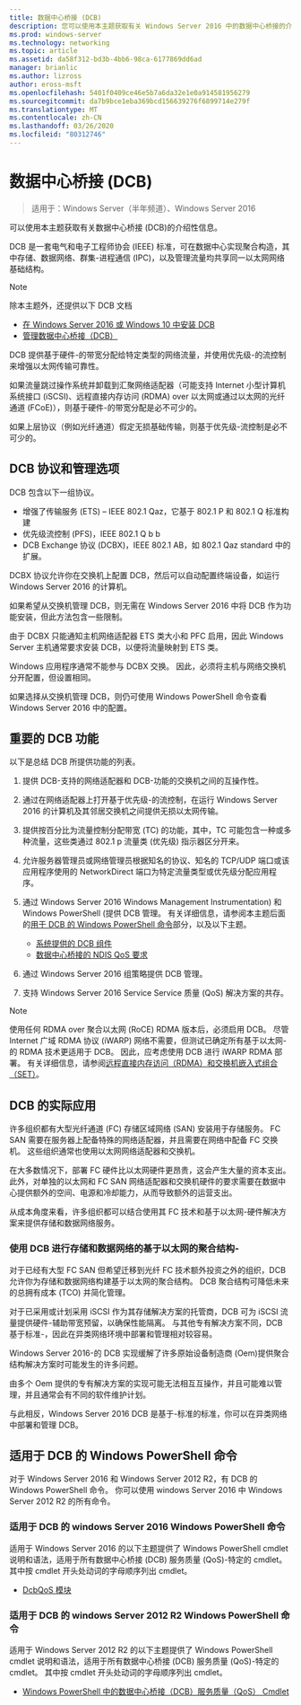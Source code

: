 ```yaml
---
title: 数据中心桥接 (DCB)
description: 您可以使用本主题获取有关 Windows Server 2016 中的数据中心桥接的介绍性信息。
ms.prod: windows-server
ms.technology: networking
ms.topic: article
ms.assetid: da58f312-bd3b-4bb6-98ca-6177869dd6ad
manager: brianlic
ms.author: lizross
author: eross-msft
ms.openlocfilehash: 5401f0409ce46e5b7a6da32e1e0a914581956279
ms.sourcegitcommit: da7b9bce1eba369bcd156639276f6899714e279f
ms.translationtype: MT
ms.contentlocale: zh-CN
ms.lasthandoff: 03/26/2020
ms.locfileid: "80312746"
---
```

# <a name="data-center-bridging-dcb"></a>数据中心桥接 \(DCB\)

>适用于：Windows Server（半年频道）、Windows Server 2016

可以使用本主题获取有关数据中心桥接 \(DCB\)的介绍性信息。

DCB 是一套电气和电子工程师协会 \(IEEE\) 标准，可在数据中心实现聚合构造，其中存储、数据网络、群集\-进程通信 \(IPC\)，以及管理流量均共享同一以太网网络基础结构。

>[!NOTE]
>除本主题外，还提供以下 DCB 文档
>
>- [在 Windows Server 2016 或 Windows 10 中安装 DCB](dcb-install.md)
>- [管理数据中心桥接（DCB）](dcb-manage.md)

DCB 提供基于硬件\-的带宽分配给特定类型的网络流量，并使用优先级\-的流控制来增强以太网传输可靠性。

如果流量跳过操作系统并卸载到汇聚网络适配器（可能支持 Internet 小型计算机系统接口 \(iSCSI\)、远程直接内存访问 \(RDMA\) over 以太网或通过以太网的光纤通道 \(FCoE\)），则基于硬件\-的带宽分配是必不可少的。

如果上层协议（例如光纤通道）假定无损基础传输，则基于优先级\-流控制是必不可少的。

## <a name="dcb-protocols-and-management-options"></a>DCB 协议和管理选项

DCB 包含以下一组协议。 

- 增强了传输服务 \(ETS\) – IEEE 802.1 Qaz，它基于 802.1 P 和 802.1 Q 标准构建
- 优先级流控制 \(PFS\)，IEEE 802.1 Q b b 
- DCB Exchange 协议 \(DCBX\)，IEEE 802.1 AB，如 802.1 Qaz standard 中的扩展。

DCBX 协议允许你在交换机上配置 DCB，然后可以自动配置终端设备，如运行 Windows Server 2016 的计算机。

如果希望从交换机管理 DCB，则无需在 Windows Server 2016 中将 DCB 作为功能安装，但此方法包含一些限制。

由于 DCBX 只能通知主机网络适配器 ETS 类大小和 PFC 启用，因此 Windows Server 主机通常要求安装 DCB，以便将流量映射到 ETS 类。

Windows 应用程序通常不能参与 DCBX 交换。 因此，必须将主机与网络交换机分开配置，但设置相同。

如果选择从交换机管理 DCB，则仍可使用 Windows PowerShell 命令查看 Windows Server 2016 中的配置。

##  <a name="important-dcb-functionality"></a>重要的 DCB 功能

以下是总结 DCB 所提供功能的列表。

1. 提供 DCB\-支持的网络适配器和 DCB\-功能的交换机之间的互操作性。

2. 通过在网络适配器上打开基于优先级\-的流控制，在运行 Windows Server 2016 的计算机及其邻居交换机之间提供无损以太网传输。

3. 提供按百分比为流量控制分配带宽 \(TC\) 的功能，其中，TC 可能包含一种或多种流量，这些类通过 802.1 p 流量类 \(优先级\) 指示器区分开来。

4. 允许服务器管理员或网络管理员根据知名的协议、知名的 TCP/UDP 端口或该应用程序使用的 NetworkDirect 端口为特定流量类型或优先级分配应用程序。

5. 通过 Windows Server 2016 Windows Management Instrumentation\) 和 Windows PowerShell \(提供 DCB 管理。 有关详细信息，请参阅本主题后面的[用于 DCB 的 Windows PowerShell 命令](#bkmk_wps)部分，以及以下主题。
    - [系统提供的 DCB 组件](https://msdn.microsoft.com/windows/hardware/drivers/network/system-provided-dcb-components)
    - [数据中心桥接的 NDIS QoS 要求](https://msdn.microsoft.com/windows/hardware/drivers/network/ndis-qos-requirements-for-data-center-bridging)

6. 通过 Windows Server 2016 组策略提供 DCB 管理。

7. 支持 Windows Server 2016 Service Service 质量 \(QoS\) 解决方案的共存。

>[!NOTE]
>使用任何 RDMA over 聚合以太网 \(RoCE\) RDMA 版本后，必须启用 DCB。 尽管 Internet 广域 RDMA 协议 \(iWARP\) 网络不需要，但测试已确定所有基于以太网\-的 RDMA 技术更适用于 DCB。 因此，应考虑使用 DCB 进行 iWARP RDMA 部署。 有关详细信息，请参阅[远程直接内存访问（RDMA）和交换机嵌入式组合（SET）](../../../virtualization/hyper-v-virtual-switch/RDMA-and-Switch-Embedded-Teaming.md)。

##  <a name="practical-applications-of-dcb"></a>DCB 的实际应用

许多组织都有大型光纤通道 \(FC\) 存储区域网络 \(SAN\) 安装用于存储服务。 FC SAN 需要在服务器上配备特殊的网络适配器，并且需要在网络中配备 FC 交换机。 这些组织通常也使用以太网网络适配器和交换机。

在大多数情况下，部署 FC 硬件比以太网硬件更昂贵，这会产生大量的资本支出。 此外，对单独的以太网和 FC SAN 网络适配器和交换机硬件的要求需要在数据中心提供额外的空间、电源和冷却能力，从而导致额外的运营支出。

从成本角度来看，许多组织都可以结合使用其 FC 技术和基于以太网\-硬件解决方案来提供存储和数据网络服务。

### <a name="using-dcb-for-an-ethernet-based-converged-fabric-for-storage-and-data-networking"></a>使用 DCB 进行存储和数据网络的基于以太网的聚合结构\-

对于已经有大型 FC SAN 但希望迁移到光纤 FC 技术额外投资之外的组织，DCB 允许你为存储和数据网络构建基于以太网的聚合结构。 DCB 聚合结构可降低未来的总拥有成本 \(TCO\) 并简化管理。

对于已采用或计划采用 iSCSI 作为其存储解决方案的托管商，DCB 可为 iSCSI 流量提供硬件\-辅助带宽预留，以确保性能隔离。 与其他专有解决方案不同，DCB 基于标准\-，因此在异类网络环境中部署和管理相对较容易。

Windows Server 2016\-的 DCB 实现缓解了许多原始设备制造商 \(Oem\)提供聚合结构解决方案时可能发生的许多问题。

由多个 Oem 提供的专有解决方案的实现可能无法相互互操作，并且可能难以管理，并且通常会有不同的软件维护计划。 

与此相反，Windows Server 2016 DCB 是基于\-标准的标准，你可以在异类网络中部署和管理 DCB。

## <a name="windows-powershell-commands-for-dcb"></a><a name="bkmk_wps"></a>适用于 DCB 的 Windows PowerShell 命令

对于 Windows Server 2016 和 Windows Server 2012 R2，有 DCB 的 Windows PowerShell 命令。 你可以使用 windows Server 2016 中 Windows Server 2012 R2 的所有命令。

### <a name="windows-server-2016-windows-powershell-commands-for-dcb"></a>适用于 DCB 的 windows Server 2016 Windows PowerShell 命令

适用于 Windows Server 2016 的以下主题提供了 Windows PowerShell cmdlet 说明和语法，适用于所有数据中心桥接 \(DCB\) 服务质量 \(QoS\)\-特定的 cmdlet。 其中按 cmdlet 开头处动词的字母顺序列出 cmdlet。

- [DcbQoS 模块](https://technet.microsoft.com/itpro/powershell/windows/dcbqos/dcbqos)

### <a name="windows-server-2012-r2-windows-powershell-commands-for-dcb"></a>适用于 DCB 的 windows Server 2012 R2 Windows PowerShell 命令

适用于 Windows Server 2012 R2 的以下主题提供了 Windows PowerShell cmdlet 说明和语法，适用于所有数据中心桥接 \(DCB\) 服务质量 \(QoS\)\-特定的 cmdlet。 其中按 cmdlet 开头处动词的字母顺序列出 cmdlet。

- [Windows PowerShell 中的数据中心桥接（DCB）服务质量（QoS） Cmdlet](https://technet.microsoft.com/library/hh967440.aspx)
